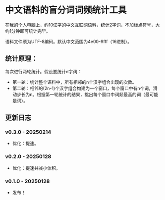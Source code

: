 ﻿# 中文语料的盲分词词频统计工具

在我的个人电脑上，约10亿字的中文互联网语料，统计2字词，不加标点符号，大约1分钟即可统计完毕。

语料文件须为UTF-8编码。默认中文范围为4e00-9fff（16进制）。

## 统计原理：

每次进行两轮统计。假设要统计n字词：

- 第一轮：统计整个语料中，所有相邻的n个汉字组合出现的次数。
- 第二轮：相邻的(2n-1)个汉字组合构建为一个窗口，每个窗口中有n个词，滑动步长为n。根据第一轮统计的结果，挑出每个窗口中词频最高的词（最可能是词）。

## 更新日志

### v0.3.0 - 20250214

- 优化：提速。

### v0.2.0 - 20250128

- 优化：提速并减小体积。

### v0.1.0 - 20250128

- 发布！